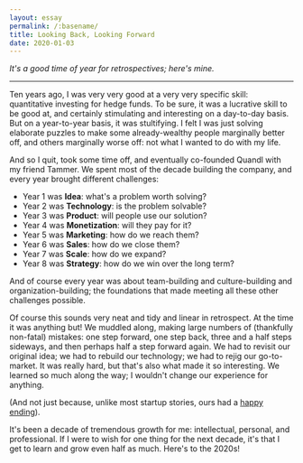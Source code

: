 ```yaml
---
layout: essay
permalink: /:basename/
title: Looking Back, Looking Forward
date: 2020-01-03
---
```


*It's a good time of year for retrospectives; here's mine.*

----

Ten years ago, I was very very good at a very very specific skill: quantitative investing for hedge funds.  To be sure, it was a lucrative skill to be good at, and certainly stimulating and interesting on a day-to-day basis.  But on a year-to-year basis, it was stultifying.  I felt I was just solving elaborate puzzles to make some already-wealthy people marginally better off, and others marginally worse off: not what I wanted to do with my life.

And so I quit, took some time off, and eventually co-founded Quandl with my friend Tammer.  We spent most of the decade building the company, and every year brought different challenges:

- Year 1 was **Idea**: what's a problem worth solving?
- Year 2 was **Technology**: is the problem solvable?
- Year 3 was **Product**: will people use our solution?
- Year 4 was **Monetization**: will they pay for it?
- Year 5 was **Marketing**: how do we reach them?
- Year 6 was **Sales**: how do we close them? 
- Year 7 was **Scale**: how do we expand?
- Year 8 was **Strategy**: how do we win over the long term?

And of course every year was about team-building and culture-building and organization-building; the foundations that made meeting all these other challenges possible.

Of course this sounds very neat and tidy and linear in retrospect.  At the time it was anything but!  We muddled along, making large numbers of (thankfully non-fatal) mistakes: one step forward, one step back, three and a half steps sideways, and then perhaps half a step forward again.  We had to revisit our original idea; we had to rebuild our technology; we had to rejig our go-to-market.  It was really hard, but that's also what made it so interesting.  We learned so much along the way; I wouldn't change our experience for anything.  

(And not just because, unlike most startup stories, ours had a [happy](https://www.nasdaq.com/about/press-center/nasdaq-acquires-quandl-advance-use-alternative-data) [ending](https://www.waterstechnology.com/awards-rankings/4351881/acquisition-of-the-year-nasdaqs-acquisition-of-quandl)).  

It's been a decade of tremendous growth for me: intellectual, personal, and professional.  If I were to wish for one thing for the next decade, it's that I get to learn and grow even half as much.  Here's to the 2020s! 